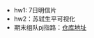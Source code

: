- hw1: 7日明信片
- hw2：苏轼生平可视化
- 期末组队pj指路：[仓库地址](https://github.com/huakyouin/Data-Visualization-Final-PJ.git)

